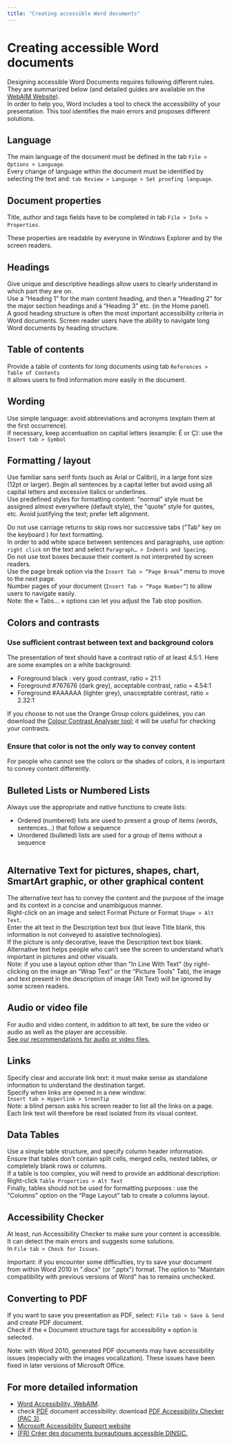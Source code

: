 ```yaml
---
title: "Creating accessible Word documents"
---
```


# Creating accessible Word documents

Designing accessible Word Documents requires following different rules.  
They are summarized below (and detailed guides are available on the <a href="https://webaim.org/techniques/word/">WebAIM Website</a>).  
In order to help you, Word includes a tool to check the accessibility of your presentation. This tool identifies the main errors and proposes different solutions. 

## Language

The main language of the document must be defined in the tab `File > Options > Language`.  
Every change of language within the document must be identified by selecting the text and: `tab Review > Language > Set proofing language`.  

## Document properties

Title, author and tags fields have to be completed in tab `File > Info > Properties`.
<img alt="" src="./images/word1.png" class="img-fluid">

These properties are readable by everyone in Windows Explorer and by the screen readers. 

## Headings
Give unique and descriptive headings allow users to clearly understand in which part they are on.  
Use a “Heading 1” for the main content heading, and then a “Heading 2” for the major section headings and a “Heading 3” etc. (in the Home panel).  
A good heading structure is often the most important accessibility criteria in Word documents. 
Screen reader users have the ability to navigate long Word documents by heading structure. 

## Table of contents 
Provide a table of contents for long documents using tab `References > Table of Contents`  
It allows users to find information more easily in the document. 

## Wording
Use simple language: avoid abbreviations and acronyms (explain them at the first occurrence).  
If necessary, keep accentuation on capital letters (example: É or Ç): use the `Insert tab > Symbol`

## Formatting / layout
Use familiar sans serif fonts (such as Arial or Calibri), in a large font size (12pt or larger). Begin all sentences by a capital letter but avoid using all capital letters and excessive italics or underlines.  
Use predefined styles for formatting content: "normal" style must be assigned almost everywhere (default style), the "quote" style for quotes, etc.
Avoid justifying the text; prefer left alignment.  
<img alt="" src="./images/word2.png" class="img-fluid">

Do not use carriage returns to skip rows nor successive tabs ("Tab" key on the keyboard ) for text formatting.  
In order to add white space between sentences and paragraphs, use option: `right click` on the text and select `Paragraph… > Indents and Spacing`.  
<img alt="" src="./images/word3.png" class="img-fluid">  
Do not use text boxes because their content is not interpreted by screen readers.  
Use the page break option via the `Insert Tab > “Page Break”` menu to move to the next page.  
Number pages of your document (`Insert Tab > “Page Number”`) to allow users to navigate easily.  
Note: the « Tabs… » options can let you adjust the Tab stop position.  
<img alt="" src="./images/word4.png" class="img-fluid">  

## Colors and contrasts
### Use sufficient contrast between text and background colors
The presentation of text should have a contrast ratio of at least 4.5:1. Here are some examples on a white background:
- Foreground black : very good contrast, ratio = 21:1 
- Foreground #767676 (dark grey), acceptable contrast, ratio = 4.54:1
- Foreground #AAAAAA (lighter grey), unacceptable contrast, ratio = 2.32:1  

If you choose to not use the Orange Group colors guidelines, you can download the <a href="https://developer.paciellogroup.com/resources/contrastanalyser/">Colour Contrast Analyser tool</a>; it will be useful for checking your contrasts.

### Ensure that color is not the only way to convey content
For people who cannot see the colors or the shades of colors, it is important to convey content differently.
<img alt="" src="./images/word5.png" class="img-fluid">  
<img alt="" src="./images/word6.png" class="img-fluid">

## Bulleted Lists or Numbered Lists
Always use the appropriate and native functions to create lists: 
- Ordered (numbered) lists are used to present a group of items (words, sentences…) that follow a sequence
- Unordered (bulleted) lists are used for a group of items without a sequence
<img alt="" src="./images/word7.png" class="img-fluid">

## Alternative Text for pictures, shapes, chart, SmartArt graphic, or other graphical content
The alternative text has to convey the content and the purpose of the image and its context in a concise and unambiguous manner.  
Right-click on an image and select Format Picture or Format `Shape > Alt Text`.  
Enter the alt text in the Description text box (but leave Title blank, this information is not conveyed to assistive technologies).  
If the picture is only decorative, leave the Description text box blank.  
Alternative text helps people who can’t see the screen to understand what’s important in pictures and other visuals.  
Note: if you use a layout option other than "In Line With Text" (by right-clicking on the image an “Wrap Text” or the “Picture Tools” Tab), the image and text present in the description of image (Alt Text) will be ignored by some screen readers.  

## Audio or video file
For audio and video content, in addition to alt text, be sure the video or audio as well as the player are accessible.  
<a href="https://a11y-guidelines.orange.com/others_EN/video.html">See our recommendations for audio or video files.</a>  

## Links 
Specify clear and accurate link text: it must make sense as standalone information to understand the destination target.  
Specify when links are opened in a new window:  
`Insert tab > Hyperlink > SreenTip`  
<img alt="" src="./images/word8.png" class="img-fluid">  
Note: a blind person asks his screen reader to list all the links on a page. Each link text will therefore be read isolated from its visual context.

## Data Tables
Use a simple table structure, and specify column header information.  
Ensure that tables don't contain split cells, merged cells, nested tables, or completely blank rows or columns.  
If a table is too complex, you will need to provide an additional description: Right-click `Table Properties > Alt Text`  
Finally, tables should not be used for formatting purposes : use the "Columns" option on the “Page Layout” tab to create a columns layout.

## Accessibility Checker
At least, run Accessibility Checker to make sure your content is accessible. It can detect the main errors and suggests some solutions.  
In `File tab > Check for Issues`.
<img alt="" src="./images/word9.png" class="img-fluid">  

Important: if you encounter some difficulties, try to save your document from within Word 2010 in ".docx" (or ".pptx") format. The option to "Maintain compatibility with previous versions of Word" has to remains unchecked. 

## Converting to PDF
If you want to save you presentation as PDF, select: `File tab > Save & Send` and create PDF document.  
Check if the « Document structure tags for accessibility » option is selected.  
<img alt="" src="./images/word10.png" class="img-fluid">  
<img alt="" src="./images/word11.png" class="img-fluid">  

Note: with Word 2010, generated PDF documents may have accessibility issues (especially with the images vocalization). These issues have been fixed in later versions of Microsoft Office.

## For more detailed information

- <a href="http://webaim.org/techniques/word/" hreflang="en">Word Accessibility, WebAIM</a>.
- check <a href="https://a11y-guidelines.orange.com/others_EN/pdf.html">PDF</a> document accessibility: download <a href="https://www.access-for-all.ch/en/pdf-lab/pdf-accessibility-checker-pac.html">PDF Accessibility Checker (PAC 3)</a>.
- <a href="https://support.office.com/en-us/article/make-your-powerpoint-presentations-accessible-to-people-with-disabilities-6f7772b2-2f33-4bd2-8ca7-dae3b2b3ef25?ui=en-US&rs=en-US&ad=US">Microsoft Accessibility Support website</a>
- <a lang="fr" href="https://disic.github.io/guides-documents_bureautiques_accessibles/html/" hreflang="fr">(FR) Créer des documents bureautiques accessible <abbr title="direction interministérielle du numérique et du système d’information et de communication" lang="fr">DINSIC</abbr>.</a> 
